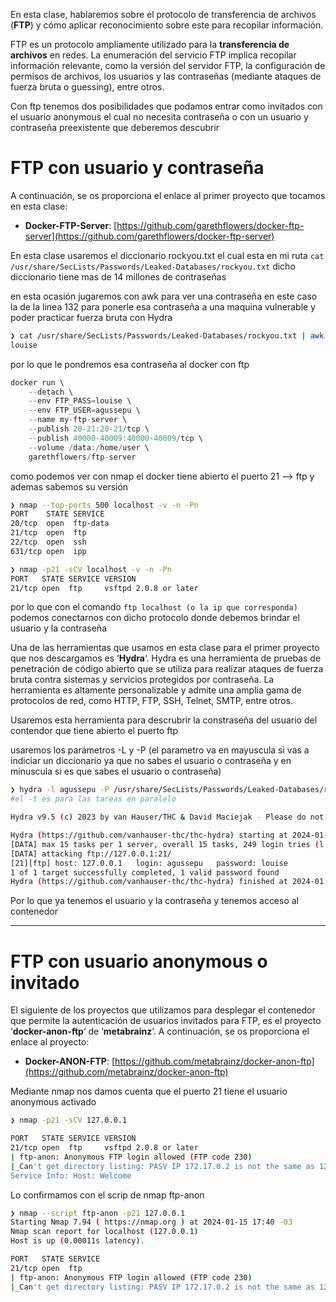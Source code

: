 En esta clase, hablaremos sobre el protocolo de transferencia de archivos (**FTP**) y cómo aplicar reconocimiento sobre este para recopilar información.

FTP es un protocolo ampliamente utilizado para la **transferencia de archivos** en redes. La enumeración del servicio FTP implica recopilar información relevante, como la versión del servidor FTP, la configuración de permisos de archivos, los usuarios y las contraseñas (mediante ataques de fuerza bruta o guessing), entre otros.

Con ftp tenemos dos posibilidades que podamos entrar como invitados con el usuario anonymous el cual no necesita contraseña o con un usuario y contraseña preexistente que deberemos descubrir

# FTP con usuario y contraseña
A continuación, se os proporciona el enlace al primer proyecto que tocamos en esta clase:

- **Docker-FTP-Server**: [https://github.com/garethflowers/docker-ftp-server](https://github.com/garethflowers/docker-ftp-server)


En esta clase usaremos el diccionario  rockyou.txt el cual esta en mi ruta  `cat /usr/share/SecLists/Passwords/Leaked-Databases/rockyou.txt` dicho diccionario tiene mas de 14 millones de contraseñas


en esta ocasión jugaremos con awk para ver una contraseña en este caso la de la linea 132 para ponerle esa contraseña a una maquina vulnerable y poder practicar fuerza bruta con Hydra 
```bash
❯ cat /usr/share/SecLists/Passwords/Leaked-Databases/rockyou.txt | awk "NR==132"
louise
```

por lo que le pondremos esa contraseña al docker con ftp
```d
docker run \
	--detach \
	--env FTP_PASS=louise \
	--env FTP_USER=agussepu \
	--name my-ftp-server \
	--publish 20-21:20-21/tcp \
	--publish 40000-40009:40000-40009/tcp \
	--volume /data:/home/user \
	garethflowers/ftp-server
```

como podemos ver con nmap el docker tiene abierto el puerto 21 --> ftp y ademas sabemos su versión
```bash
❯ nmap --top-ports 500 localhost -v -n -Pn
PORT    STATE SERVICE
20/tcp  open  ftp-data
21/tcp  open  ftp
22/tcp  open  ssh
631/tcp open  ipp

❯ nmap -p21 -sCV localhost -v -n -Pn
PORT   STATE SERVICE VERSION
21/tcp open  ftp     vsftpd 2.0.8 or later
```

por lo que con el comando `ftp localhost (o la ip que corresponda)` podemos conectarnos con dicho protocolo donde debemos brindar el usuario y la contraseña

Una de las herramientas que usamos en esta clase para el primer proyecto que nos descargamos es ‘**Hydra**‘. Hydra es una herramienta de pruebas de penetración de código abierto que se utiliza para realizar ataques de fuerza bruta contra sistemas y servicios protegidos por contraseña. La herramienta es altamente personalizable y admite una amplia gama de protocolos de red, como HTTP, FTP, SSH, Telnet, SMTP, entre otros.

Usaremos esta herramienta para descrubrir la constraseña del usuario del contendor que tiene abierto el puerto ftp 

usaremos los parámetros -L y -P (el parametro va en mayuscula si vas a indiciar un diccionario ya que no sabes el usuario o contraseña y en minuscula si es que sabes el usuario o contraseña)
```bash
❯ hydra -l agussepu -P /usr/share/SecLists/Passwords/Leaked-Databases/rockyou-15.txt ftp://127.0.0.1 -t 15
#el -t es para las tareas en paralelo

Hydra v9.5 (c) 2023 by van Hauser/THC & David Maciejak - Please do not use in military or secret service organizations, or for illegal purposes (this is non-binding, these *** ignore laws and ethics anyway).

Hydra (https://github.com/vanhauser-thc/thc-hydra) starting at 2024-01-15 17:26:44
[DATA] max 15 tasks per 1 server, overall 15 tasks, 249 login tries (l:1/p:249), ~17 tries per task
[DATA] attacking ftp://127.0.0.1:21/
[21][ftp] host: 127.0.0.1   login: agussepu   password: louise
1 of 1 target successfully completed, 1 valid password found
Hydra (https://github.com/vanhauser-thc/thc-hydra) finished at 2024-01-15 17:27:15
```

Por lo que ya tenemos el usuario y la contraseña y tenemos acceso al contenedor 

---

# FTP con usuario anonymous o invitado

El siguiente de los proyectos que utilizamos para desplegar el contenedor que permite la autenticación de usuarios invitados para FTP, es el proyecto ‘**docker-anon-ftp**‘ de ‘**metabrainz**‘. A continuación, se os proporciona el enlace al proyecto:

- **Docker-ANON-FTP**: [https://github.com/metabrainz/docker-anon-ftp](https://github.com/metabrainz/docker-anon-ftp)

Mediante nmap nos damos cuenta que el puerto 21 tiene el usuario anonymous activado
```bash
❯ nmap -p21 -sCV 127.0.0.1

PORT   STATE SERVICE VERSION
21/tcp open  ftp     vsftpd 2.0.8 or later
| ftp-anon: Anonymous FTP login allowed (FTP code 230)
|_Can't get directory listing: PASV IP 172.17.0.2 is not the same as 127.0.0.1
Service Info: Host: Welcome
```

Lo confirmamos con el scrip de nmap ftp-anon
``` bash
❯ nmap --script ftp-anon -p21 127.0.0.1
Starting Nmap 7.94 ( https://nmap.org ) at 2024-01-15 17:40 -03
Nmap scan report for localhost (127.0.0.1)
Host is up (0.00011s latency).

PORT   STATE SERVICE
21/tcp open  ftp
| ftp-anon: Anonymous FTP login allowed (FTP code 230)
|_Can't get directory listing: PASV IP 172.17.0.2 is not the same as 127.0.0.1
```